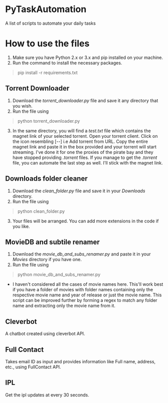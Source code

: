 # PyTaskAutomation
A list of scripts to automate your daily tasks

# How to use the files
1. Make sure you have Python 2.x or 3.x and pip installed on your machine.
2. Run the command to install the necessary packages.
> pip install -r requirements.txt 

## Torrent Downloader
1. Download the *torrent_downloader.py* file and save it any directory that you wish.
2. Run the file using
> python torrent_downloader.py
3. In the same directory, you will find a *test.txt* file which contains the magnet link of your selected torrent. Open your torrent client. Click on the icon resembling [--] i.e Add torrent from URL.
   Copy the entire magnet link and paste it in the box provided and your torrent will start streaming. I've done it for one the proxies of the pirate bay and they have stopped providing *.torrent* files.
   If you manage to get the *.torrent* file, you can automate the last step as well. I'll stick with the magnet link.

## Downloads folder cleaner
1. Download the *clean_folder.py* file and save it in your *Downloads* directory.
2. Run the file using
> python clean_folder.py
3. Your files will be arranged. You can add more extensions in the code if you like.


## MovieDB and subtile renamer
1. Download the *movie_db_and_subs_renamer.py* and paste it in your *Movies* directory if you have one.
2. Run the file using 
> python movie_db_and_subs_renamer.py
  * I haven't considered all the cases of movie names here. This'll work best if you have a folder of movies with folder names containing only the respective movie name and year of release or just the movie name.
    This script can be improved further by forming a regex to match any folder name and extracting only the movie name from it.

## Cleverbot

A chatbot created using cleverbot API.

## Full Contact

Takes email ID as input and provides information like Full name, address, etc., using FullContact API.

## IPL

Get the ipl updates at every 30 seconds.



